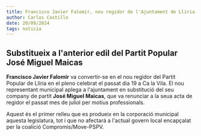 ```yaml
---
title: Francisco Javier Falomir, nou regidor de l'Ajuntament de Llíria
author: Carlos Castillo
date: 20/09/2024
tags: noticia
---
```

## Substitueix a l'anterior edil del Partit Popular José Miguel Maicas

**Francisco Javier Falomir** va convertir-se en el nou regidor del Partit Popular de Llíria en el pleno celebrat el passat dia 19 a Ca la Vila. El nou representant municipal aplega a l'ajuntament en substitució del seu company de partit **José Miguel Maicas**, que va renunciar a la seua acta de regidor el passat mes de juliol per motius professionals.

Aquest és el primer relleu que es produeix en la corporació municipal aquesta legislatura, tot i que no afectarà a l'actual govern local encapçalat per la coalició Compromis/Move-PSPV.